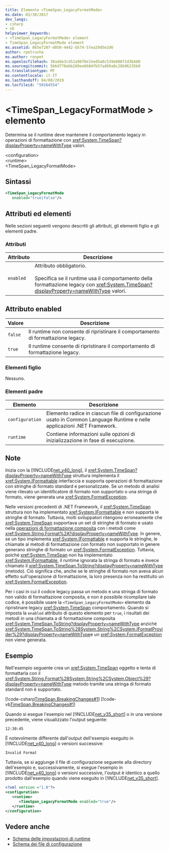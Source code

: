 ```yaml
---
title: Elemento <TimeSpan_LegacyFormatMode>
ms.date: 03/30/2017
dev_langs:
- csharp
- vb
helpviewer_keywords:
- <TimeSpan_LegacyFormatMode> element
- TimeSpan_LegacyFormatMode element
ms.assetid: 865e7207-d050-4442-b574-57ea29d5e2d6
author: rpetrusha
ms.author: ronpet
ms.openlocfilehash: 38adde3cd51a96f0e15ed5a0c539e088f2d3b480
ms.sourcegitcommit: 5b6d778ebb269ee6684fb57ad69a8c28b06235b9
ms.translationtype: MT
ms.contentlocale: it-IT
ms.lasthandoff: 04/08/2019
ms.locfileid: "59164554"
---
```

# <a name="timespanlegacyformatmode-element"></a>\<TimeSpan_LegacyFormatMode > elemento
Determina se il runtime deve mantenere il comportamento legacy in operazioni di formattazione con <xref:System.TimeSpan?displayProperty=nameWithType> valori.  
  
 \<configuration>  
\<runtime>  
<TimeSpan_LegacyFormatMode>  
  
## <a name="syntax"></a>Sintassi  
  
```xml  
<TimeSpan_LegacyFormatMode    
   enabled="true|false"/>  
```  
  
## <a name="attributes-and-elements"></a>Attributi ed elementi  
 Nelle sezioni seguenti vengono descritti gli attributi, gli elementi figlio e gli elementi padre.  
  
### <a name="attributes"></a>Attributi  
  
|Attributo|Descrizione|  
|---------------|-----------------|  
|`enabled`|Attributo obbligatorio.<br /><br /> Specifica se il runtime usa il comportamento della formattazione legacy con <xref:System.TimeSpan?displayProperty=nameWithType> valori.|  
  
## <a name="enabled-attribute"></a>Attributo enabled  
  
|Valore|Descrizione|  
|-----------|-----------------|  
|`false`|Il runtime non consente di ripristinare il comportamento di formattazione legacy.|  
|`true`|Il runtime consente di ripristinare il comportamento di formattazione legacy.|  
  
### <a name="child-elements"></a>Elementi figlio  
 Nessuno.  
  
### <a name="parent-elements"></a>Elementi padre  
  
|Elemento|Descrizione|  
|-------------|-----------------|  
|`configuration`|Elemento radice in ciascun file di configurazione usato in Common Language Runtime e nelle applicazioni .NET Framework.|  
|`runtime`|Contiene informazioni sulle opzioni di inizializzazione in fase di esecuzione.|  
  
## <a name="remarks"></a>Note  
 Inizia con la [!INCLUDE[net_v40_long](../../../../../includes/net-v40-long-md.md)], il <xref:System.TimeSpan?displayProperty=nameWithType> struttura implementa il <xref:System.IFormattable> interfaccia e supporta operazioni di formattazione con stringhe di formato standard e personalizzate. Se un metodo di analisi viene rilevato un identificatore di formato non supportato o una stringa di formato, viene generata una <xref:System.FormatException>.  
  
 Nelle versioni precedenti di .NET Framework, il <xref:System.TimeSpan> struttura non ha implementato <xref:System.IFormattable> e non supporta le stringhe di formato. Tuttavia, molti sviluppatori ritengono erroneamente che <xref:System.TimeSpan> supportava un set di stringhe di formato e usato nella [operazioni di formattazione composita](../../../../../docs/standard/base-types/composite-formatting.md) con i metodi come <xref:System.String.Format%2A?displayProperty=nameWithType>. In genere, se un tipo implementa <xref:System.IFormattable> e supporta le stringhe, le chiamate ai metodi di formattazione con formato non supportato in genere generano stringhe di formato un <xref:System.FormatException>. Tuttavia, poiché <xref:System.TimeSpan> non ha implementato <xref:System.IFormattable>, il runtime ignorata la stringa di formato e invece chiamato il <xref:System.TimeSpan.ToString?displayProperty=nameWithType> (metodo). Ciò significa che, anche se le stringhe di formato non aveva alcun effetto sull'operazione di formattazione, la loro presenza non ha restituito un <xref:System.FormatException>.  
  
 Per i casi in cui il codice legacy passa un metodo e una stringa di formato non valido di formattazione composita, e non è possibile ricompilare tale codice, è possibile usare la `<TimeSpan_LegacyFormatMode>` elemento da ripristinare legacy <xref:System.TimeSpan> comportamento. Quando si imposta la `enabled` attributo di questo elemento per `true`, i risultati dei metodi in una chiamata a di formattazione composita <xref:System.TimeSpan.ToString?displayProperty=nameWithType> anziché <xref:System.TimeSpan.ToString%28System.String%2CSystem.IFormatProvider%29?displayProperty=nameWithType>e un <xref:System.FormatException> non viene generata.  
  
## <a name="example"></a>Esempio  
 Nell'esempio seguente crea un <xref:System.TimeSpan> oggetto e tenta di formattarla con il <xref:System.String.Format%28System.String%2CSystem.Object%29?displayProperty=nameWithType> metodo tramite una stringa di formato standard non è supportato.  
  
 [!code-csharp[TimeSpan.BreakingChanges#1](../../../../../samples/snippets/csharp/VS_Snippets_CLR/timespan.breakingchanges/cs/legacyformatmode1.cs#1)]
 [!code-vb[TimeSpan.BreakingChanges#1](../../../../../samples/snippets/visualbasic/VS_Snippets_CLR/timespan.breakingchanges/vb/legacyformatmode1.vb#1)]  
  
 Quando si esegue l'esempio nel [!INCLUDE[net_v35_short](../../../../../includes/net-v35-short-md.md)] o in una versione precedente, viene visualizzato l'output seguente:  
  
```  
12:30:45  
```  
  
 È notevolmente differente dall'output dell'esempio eseguito in [!INCLUDE[net_v40_long](../../../../../includes/net-v40-long-md.md)] o versioni successive:  
  
```  
Invalid Format  
```  
  
 Tuttavia, se si aggiunge il file di configurazione seguente alla directory dell'esempio e, successivamente, si esegue l'esempio in [!INCLUDE[net_v40_long](../../../../../includes/net-v40-long-md.md)] o versioni successive, l'output è identico a quello prodotto dall'esempio quando viene eseguito in [!INCLUDE[net_v35_short](../../../../../includes/net-v35-short-md.md)].  
  
```xml  
<?xml version ="1.0"?>  
<configuration>  
   <runtime>  
      <TimeSpan_LegacyFormatMode enabled="true"/>  
   </runtime>  
</configuration>  
```  
  
## <a name="see-also"></a>Vedere anche

- [Schema delle impostazioni di runtime](../../../../../docs/framework/configure-apps/file-schema/runtime/index.md)
- [Schema dei file di configurazione](../../../../../docs/framework/configure-apps/file-schema/index.md)
